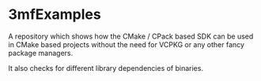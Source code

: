 3mfExamples
===========

A repository which shows how the CMake / CPack based SDK can be used in CMake based projects
without the need for VCPKG or any other fancy package managers.

It also checks for different library dependencies of binaries.
